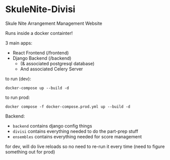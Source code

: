 # SkuleNite-Divisi
Skule Nite Arrangement Management Website

Runs inside a docker containter!

3 main apps:
- React Frontend (/frontend)
- Django Backend (/backend)
  - (& associated postgresql database)
  - And associated Celery Server

to run (dev):
```
docker-compose up --build -d
```

to run prod:
```
docker compose -f docker-compose.prod.yml up --build -d
```

Backend:
- `backend` contains django config things
- `divisi` contains everything needed to do the part-prep stuff
- `ensembles` contains everything needed for score management

for dev, will do live reloads so no need to re-run it every time
(need to figure something out for prod)
